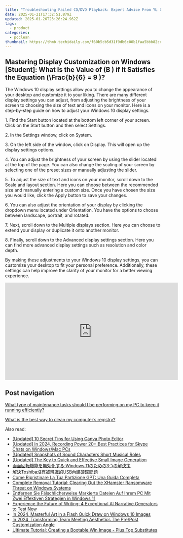 ```yaml
---
title: "Troubleshooting Failed CD/DVD Playback: Expert Advice From YL Computing"
date: 2025-01-21T17:32:51.879Z
updated: 2025-01-26T23:26:24.962Z
tags:
  - product
categories:
  - pcclean
thumbnail: https://thmb.techidaily.com/f60b5cb5d31f0db6c00b1faa5bbb82ce655e5c5fa0350104266b8258e603ad98.png
---
```


## Mastering Display Customization on Windows [Student]: What Is the Value of \(B \) if It Satisfies the Equation \(\Frac{b}{6} = 9 \)?

The Windows 10 display settings allow you to change the appearance of your desktop and customize it to your liking. There are many different display settings you can adjust, from adjusting the brightness of your screen to choosing the size of text and icons on your monitor. Here is a step-by-step guide on how to adjust your Windows 10 display settings. 

1\. Find the Start button located at the bottom left corner of your screen. Click on the Start button and then select Settings.

2\. In the Settings window, click on System.

3\. On the left side of the window, click on Display. This will open up the display settings options. 

4\. You can adjust the brightness of your screen by using the slider located at the top of the page. You can also change the scaling of your screen by selecting one of the preset sizes or manually adjusting the slider.

5\. To adjust the size of text and icons on your monitor, scroll down to the Scale and layout section. Here you can choose between the recommended size and manually entering a custom size. Once you have chosen the size you would like, click the Apply button to save your changes.

6\. You can also adjust the orientation of your display by clicking the dropdown menu located under Orientation. You have the options to choose between landscape, portrait, and rotated.

7\. Next, scroll down to the Multiple displays section. Here you can choose to extend your display or duplicate it onto another monitor.

8\. Finally, scroll down to the Advanced display settings section. Here you can find more advanced display settings such as resolution and color depth. 

By making these adjustments to your Windows 10 display settings, you can customize your desktop to fit your personal preference. Additionally, these settings can help improve the clarity of your monitor for a better viewing experience.

<!-- affiliate ads begin -->
<iframe width="560" height="315" src="https://www.youtube.com/embed/0dOfcihxjiw?si=_fkp1S1Uw0N1dp6b" title="YouTube video player" frameborder="0" allow="accelerometer; autoplay; clipboard-write; encrypted-media; gyroscope; picture-in-picture; web-share" referrerpolicy="strict-origin-when-cross-origin" allowfullscreen></iframe>
<!-- affiliate ads end -->

## Post navigation

[What type of maintenance tasks should I be performing on my PC to keep it running efficiently?](https://tools.techidaily.com/pcclean/products/)

[What is the best way to clean my computer’s registry?](https://tools.techidaily.com/pcclean/products/)

<ins class="adsbygoogle"
     style="display:block"
     data-ad-format="autorelaxed"
     data-ad-client="ca-pub-7571918770474297"
     data-ad-slot="1223367746"></ins>

<ins class="adsbygoogle"
     style="display:block"
     data-ad-client="ca-pub-7571918770474297"
     data-ad-slot="8358498916"
     data-ad-format="auto"
     data-full-width-responsive="true"></ins>

<span class="atpl-alsoreadstyle">Also read:</span>
<div><ul>
<li><a href="https://extra-tips.techidaily.com/updated-10-secret-tips-for-using-canva-photo-editor/"><u>[Updated] 10 Secret Tips for Using Canva Photo Editor</u></a></li>
<li><a href="https://screen-sharing-recording.techidaily.com/updated-in-2024-recording-power-20plus-best-practices-for-skype-chats-on-windowsmac-pcs/"><u>[Updated] In 2024, Recording Power 20+ Best Practices for Skype Chats on Windows/Mac PCs</u></a></li>
<li><a href="https://youtube-web.techidaily.com/ed-snapshots-of-sound-characters-short-musical-roles/"><u>[Updated] Snapshots of Sound Characters Short Musical Roles</u></a></li>
<li><a href="https://vimeo-videos.techidaily.com/updated-the-key-to-quick-and-effective-small-image-generation/"><u>[Updated] The Key to Quick and Effective Small Image Generation</u></a></li>
<li><a href="https://win-updates.techidaily.com/1728485228156-windows-113/"><u>画面回転機能を無効化する:Windows 11のための3つの解決策</u></a></li>
<li><a href="https://win-updates.techidaily.com/toshibausb/"><u>解決Toshiba沒有被辨識的USB內建硬碟問題</u></a></li>
<li><a href="https://win-updates.techidaily.com/come-ripristinare-la-tua-partizione-gpt-una-guida-completa/"><u>Come Ripristinare La Tua Partizione GPT: Una Guida Completa</u></a></li>
<li><a href="https://discover-fantastic.techidaily.com/complete-removal-tutorial-clearing-out-the-xhamster-ransomware-threat-on-windows-systems/"><u>Complete Removal Tutorial: Clearing Out the XHamster Ransomware Threat on Windows Systems</u></a></li>
<li><a href="https://win-updates.techidaily.com/entfernen-sie-falschlicherweise-markierte-dateien-auf-ihrem-pc-mit-zwei-effektiven-strategien-in-windows-11/"><u>Entfernen Sie Fälschlicherweise Markierte Dateien Auf Ihrem PC Mit Zwei Effektiven Strategien in Windows 11</u></a></li>
<li><a href="https://tech-haven.techidaily.com/experience-the-future-of-writing-4-exceptional-ai-narrative-generators-to-test-now/"><u>Experience the Future of Writing: 4 Exceptional AI Narrative Generators to Test Now</u></a></li>
<li><a href="https://extra-guidance.techidaily.com/in-2024-masterful-art-in-a-flash-quick-draw-on-windows-10-images/"><u>In 2024, Masterful Art in a Flash Quick Draw on Windows 10 Images</u></a></li>
<li><a href="https://screen-mirroring-recording.techidaily.com/in-2024-transforming-team-meeting-aesthetics-the-prepost-customization-angle/"><u>In 2024, Transforming Team Meeting Aesthetics The Pre/Post Customization Angle</u></a></li>
<li><a href="https://win-updates.techidaily.com/ultimate-tutorial-creating-a-bootable-win-image-plus-top-substitutes/"><u>Ultimate Tutorial: Creating a Bootable Win Image - Plus Top Substitutes</u></a></li>
</ul></div>

